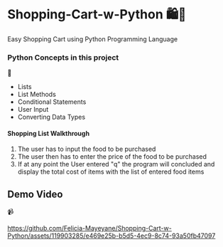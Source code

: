 # Shopping-Cart-w-Python 🛍️🛒
Easy Shopping Cart using Python Programming Language

<h3>Python Concepts in this project</h3> 🐍
<ul>
  <li>Lists</li>
  <li> List Methods </li>
  <li>Conditional Statements</li>
  <li>User Input</li>
  <li>Converting Data Types</li>
</ul>

<h4> Shopping List Walkthrough</h4>
<ol>
  <li> The user has to input the food to be purchased</li>
  <li> The user then has to enter the price of the food to be purchased
  <li> If at any point the User entered "q" the program will concluded and display the total cost of items with the list of entered food items</li>
</ol>

<h2> Demo Video</h2> 📹


https://github.com/Felicia-Mayeyane/Shopping-Cart-w-Python/assets/119903285/e469e25b-b5d5-4ec9-8c74-93a50fb47097

